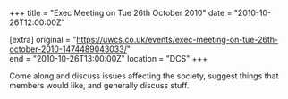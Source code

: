 +++
title = "Exec Meeting on Tue 26th October 2010"
date = "2010-10-26T12:00:00Z"

[extra]
original = "https://uwcs.co.uk/events/exec-meeting-on-tue-26th-october-2010-1474489043033/"    
end = "2010-10-26T13:00:00Z"
location = "DCS"
+++

Come along and discuss issues affecting the society, suggest things that members would like, and generally discuss stuff.

